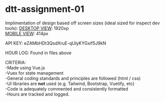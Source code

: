 # dtt-assignment-01

Implimentation of design based off screen sizes (ideal sized for inspect dev tools): 
[DESKTOP VIEW](https://overflow.io/s/SQY91U3K/?node=a1b1f199): 1920xp <br>
[MOBILE VIEW](https://overflow.io/s/SQY91U3K/?node=08a536d0): 414px <br>

API KEY: eZAMbHDt3QsdXruE-qUlyKYGxif5J9kN

HOUR LOG: Found in files above 

CRITERIA: <br>
-Made using Vue.js <br> 
-Vuex for state management <br> 
-General coding standards and principles are followed (html / css) <br> 
-UI libraries are **not** used (e.g. Tailwind, Bootstrap, Vuetify, etc) <br> 
-Code is adequately commented and consistently formatted <br> 
-Hours are tracked and logged. <br>
